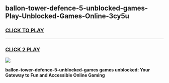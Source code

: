 
## ballon-tower-defence-5-unblocked-games-Play-Unblocked-Games-Online-3cy5u
<h3>
<a href="https://premium76.site?title=ballon-tower-defence-5-unblocked-games&ref=25A">CLICK TO PLAY</a></h3>
<hr>

<h3>
<a href="https://premium76.site?title=ballon-tower-defence-5-unblocked-games&ref=25A">CLICK 2 PLAY</a>
  
</h3>

<a href="https://premium76.site?title=ballon-tower-defence-5-unblocked-games&ref=25A"><img src="https://clearcache.store/games.png"></a>


**ballon-tower-defence-5-unblocked-games games unblocked: Your Gateway to Fun and Accessible Online Gaming**
